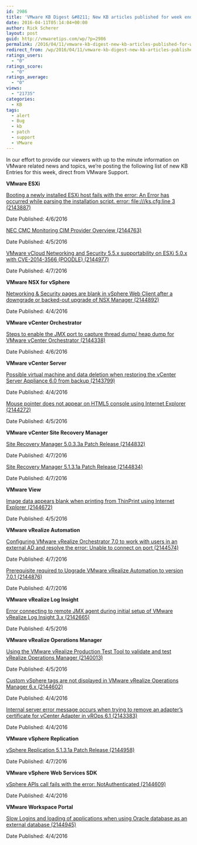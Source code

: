 ```yaml
---
id: 2986
title: 'VMware KB Digest &#8211; New KB articles published for week ending 4/9/16'
date: 2016-04-11T05:14:04+00:00
author: Rick Scherer
layout: post
guid: http://vmwaretips.com/wp/?p=2986
permalink: /2016/04/11/vmware-kb-digest-new-kb-articles-published-for-week-ending-4916/
redirect_from: /wp/2016/04/11/vmware-kb-digest-new-kb-articles-published-for-week-ending-4916/
ratings_users:
  - "0"
ratings_score:
  - "0"
ratings_average:
  - "0"
views:
  - "21735"
categories:
  - KB
tags:
  - alert
  - Bug
  - kb
  - patch
  - support
  - VMware
---
```

In our effort to provide our viewers with up to the minute information on VMware related news and topics, we&#8217;re posting the following list of new KB Entries for this week, direct from VMware Support.

<!--more-->

**VMware ESXi**
  
[Booting a newly installed ESXi host fails with the error: An Error has occurred while parsing the installation script. error: file:///ks.cfg:line 3 (2143887)](http://vmw.re/1qiNf4J)
  
Date Published: 4/6/2016
  
[NEC CMC Monitoring CIM Provider Overview (2144763)](http://vmw.re/1VhXmE2)
  
Date Published: 4/5/2016
  
[VMware vCloud Networking and Security 5.5.x supportability on ESXi 5.0.x with CVE-2014-3566 (POODLE) (2144977)](http://vmw.re/1qiNgWh)
  
Date Published: 4/7/2016

**VMware NSX for vSphere**
  
[Networking & Security pages are blank in vSphere Web Client after a downgrade or backed-out upgrade of NSX Manager (2144892)](http://vmw.re/1VhXmE6)
  
Date Published: 4/4/2016

**VMware vCenter Orchestrator**
  
[Steps to enable the JMX port to capture thread dump/ heap dump for VMware vCenter Orchestrator (2144338)](http://vmw.re/1qiNf4L)
  
Date Published: 4/6/2016

**VMware vCenter Server**
  
[Possible virtual machine and data deletion when restoring the vCenter Server Appliance 6.0 from backup (2143799)](http://vmw.re/1VhXkMv)
  
Date Published: 4/4/2016
  
[Mouse pointer does not appear on HTML5 console using Internet Explorer (2144272)](http://vmw.re/1qiNgWl)
  
Date Published: 4/5/2016

**VMware vCenter Site Recovery Manager**
  
[Site Recovery Manager 5.0.3.3a Patch Release (2144832)](http://vmw.re/1VhXmUl)
  
Date Published: 4/7/2016
  
[Site Recovery Manager 5.1.3.1a Patch Release (2144834)](http://vmw.re/1qiNf4S)
  
Date Published: 4/7/2016

**VMware View**
  
[Image data appears blank when printing from ThinPrint using Internet Explorer (2144672)](http://vmw.re/1VhXmUr)
  
Date Published: 4/5/2016

**VMware vRealize Automation**
  
[Configuring VMware vRealize Orchestrator 7.0 to work with users in an external AD and resolve the error: Unable to connect on port (2144574)](http://vmw.re/1qiNgWr)
  
Date Published: 4/7/2016
  
[Prerequisite required to Upgrade VMware vRealize Automation to version 7.0.1 (2144876)](http://vmw.re/1VhXnHY)
  
Date Published: 4/7/2016

**VMware vRealize Log Insight**
  
[Error connecting to remote JMX agent during initial setup of VMware vRealize Log Insight 3.x (2142665)](http://vmw.re/1qiNfla)
  
Date Published: 4/5/2016

**VMware vRealize Operations Manager**
  
[Using the VMware vRealize Production Test Tool to validate and test vRealize Operations Manager (2140013)](http://vmw.re/1VhXnI2)
  
Date Published: 4/5/2016
  
[Custom vSphere tags are not displayed in VMware vRealize Operations Manager 6.x (2144602)](http://vmw.re/1qiNgWt)
  
Date Published: 4/4/2016
  
[Internal server error message occurs when trying to remove an adapter’s certificate for vCenter Adapter in vROps 6.1 (2143383)](http://vmw.re/1VhXnI6)
  
Date Published: 4/4/2016

**VMware vSphere Replication**
  
[vSphere Replication 5.1.3.1a Patch Release (2144958)](http://vmw.re/1qiNfle)
  
Date Published: 4/7/2016

**VMware vSphere Web Services SDK**
  
[vSphere APIs call fails with the error: NotAuthenticated (2144609)](http://vmw.re/1VhXnI8)
  
Date Published: 4/4/2016

**VMware Workspace Portal**
  
[Slow Logins and loading of applications when using Oracle database as an external database (2144945)](http://vmw.re/1qiNflg)
  
Date Published: 4/4/2016